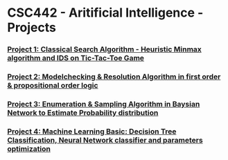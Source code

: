# CSC442 - Aritificial Intelligence - Projects
### [Project 1: Classical Search Algorithm - Heuristic Minmax algorithm and IDS on Tic-Tac-Toe Game ](https://github.com/shiningstark/CSC442-AI-Projects/tree/master/Project%201)
### [Project 2: Modelchecking & Resolution Algorithm in first order & propositional order logic](https://github.com/shiningstark/CSC442-AI-Projects/tree/master/Project%201)
### [Project 3: Enumeration & Sampling Algorithm in Baysian Network to Estimate Probability distribution](https://github.com/shiningstark/CSC442-AI-Projects/tree/master/Project%201)
### [Project 4: Machine Learning Basic: Decision Tree Classification, Neural Network classifier and parameters optimization](https://github.com/shiningstark/CSC442-AI-Projects/tree/master/Project%201)

